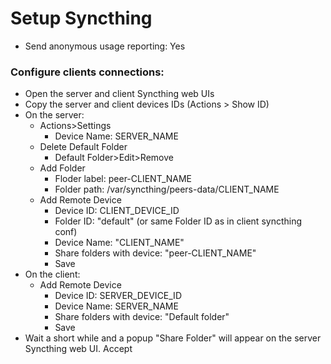 # Setup Syncthing
- Send anonymous usage reporting: Yes

### Configure clients connections:
- Open the server and client Syncthing web UIs
- Copy the server and client devices IDs (Actions > Show ID)
- On the server:
  - Actions>Settings
    - Device Name: SERVER_NAME
  - Delete Default Folder
    - Default Folder>Edit>Remove
  - Add Folder
    - Floder label: peer-CLIENT_NAME
    - Folder path: /var/syncthing/peers-data/CLIENT_NAME
  - Add Remote Device
    - Device ID: CLIENT_DEVICE_ID
    - Folder ID: "default" (or same Folder ID as in client syncthing conf)
    - Device Name: "CLIENT_NAME"
    - Share folders with device: "peer-CLIENT_NAME"
    - Save
- On the client:
  - Add Remote Device
    - Device ID: SERVER_DEVICE_ID
    - Device Name: SERVER_NAME
    - Share folders with device: "Default folder"
    - Save
- Wait a short while and a popup "Share Folder" will appear on the server Syncthing web UI. Accept
